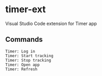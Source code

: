 # timer-ext 
Visual Studio Code extension for Timer app

## Commands
```
Timer: Log in
Timer: Start tracking
Timer: Stop tracking
Timer: Open app
Timer: Refresh
```
